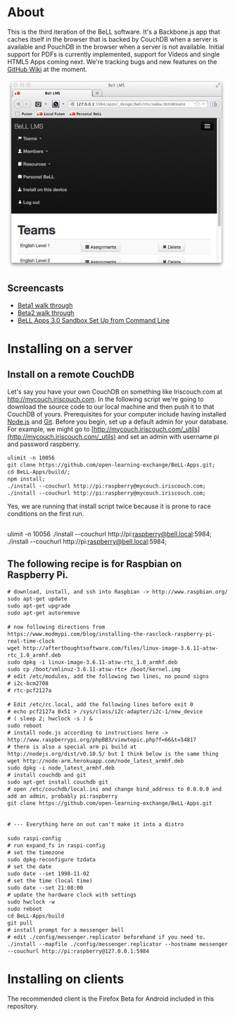 # About
This is the third iteration of the BeLL software. It's a Backbone.js app that caches itself in the browser that is backed by CouchDB when a server is available and PouchDB in the browser when a server is not available. Initial support for PDFs is currently implemented, support for Videos and single HTML5 Apps coming next.  We're tracking bugs and new features on the [GitHub Wiki](https://github.com/open-learning-exchange/BeLL-Apps/wiki/@todo's) at the moment.

![Screenshot of BeLL LMS, one of many BeLL Apps](docs/screenshot.png)

## Screencasts
- [Beta1 walk through](http://www.youtube.com/watch?v=NeGSljQMQ1M)
- [Beta2 walk through](http://youtu.be/czPf-nZ5A_M)
- [BeLL Apps 3.0 Sandbox Set Up from Command Line](http://youtu.be/_Yy3TOe3cps)


# Installing on a server

## Install on a remote CouchDB

Let's say you have your own CouchDB on something like Iriscouch.com at http://mycouch.iriscouch.com.  In the following script we're going to download the source code to our local machine and then push it to that CouchDB of yours.  Prerequisites for your computer include having installed [Node.js](http://nodejs.com) and [Git](http://git-scm.com/). Before you begin, set up a default admin for your database. For example, we might go to [http://mycouch.iriscouch.com/_utils](http://mycouch.iriscouch.com/_utils) and set an admin with username pi and password raspberry.  

```
ulimit -n 10056
git clone https://github.com/open-learning-exchange/BeLL-Apps.git;
cd BeLL-Apps/build/;
npm install;
./install --couchurl http://pi:raspberry@mycouch.iriscouch.com;
./install --couchurl http://pi:raspberry@mycouch.iriscouch.com;
```
Yes, we are running that install script twice because it is prone to race conditions on the first run.


## 
ulimit -n 10056
./install --couchurl http://pi:raspberry@bell.local:5984;
./install --couchurl http://pi:raspberry@bell.local:5984;


## The following recipe is for Raspbian on Raspberry Pi.

```
# download, install, and ssh into Raspbian -> http://www.raspbian.org/
sudo apt-get update
sudo apt-get upgrade
sudo apt-get autoremove

# now following directions from https://www.modmypi.com/blog/installing-the-rasclock-raspberry-pi-real-time-clock
wget http://afterthoughtsoftware.com/files/linux-image-3.6.11-atsw-rtc_1.0_armhf.deb
sudo dpkg -i linux-image-3.6.11-atsw-rtc_1.0_armhf.deb
sudo cp /boot/vmlinuz-3.6.11-atsw-rtc+ /boot/kernel.img
# edit /etc/modules, add the following two lines, no pound signs
# i2c-bcm2708
# rtc-pcf2127a

# Edit /etc/rc.local, add the following lines before exit 0
# echo pcf2127a 0x51 > /sys/class/i2c-adapter/i2c-1/new_device
# ( sleep 2; hwclock -s ) &
sudo reboot
# install node.js according to instructions here -> http://www.raspberrypi.org/phpBB3/viewtopic.php?f=66&t=54817
# there is also a special arm pi build at http://nodejs.org/dist/v0.10.5/ but I think below is the same thing
wget http://node-arm.herokuapp.com/node_latest_armhf.deb
sudo dpkg -i node_latest_armhf.deb
# install couchdb and git
sudo apt-get install couchdb git
# open /etc/couchdb/local.ini and change bind_address to 0.0.0.0 and add an admin, probably pi:raspberry
git clone https://github.com/open-learning-exchange/BeLL-Apps.git


# --- Everything here on out can't make it into a distro

sudo raspi-config
# run expand_fs in raspi-config
# set the timezone
sudo dpkg-reconfigure tzdata
# set the date
sudo date --set 1998-11-02 
# set the time (local time)
sudo date --set 21:08:00
# update the hardware clock with settings
sudo hwclock -w
sudo reboot
cd BeLL-Apps/build
git pull
# install prompt for a messenger bell
# edit ./config/messenger.replicator beforehand if you need to.
./install --mapfile ./config/messenger.replicator --hostname messenger --couchurl http://pi:raspberry@127.0.0.1:5984
```


# Installing on clients

The recommended client is the Firefox Beta for Android included in this repository.
